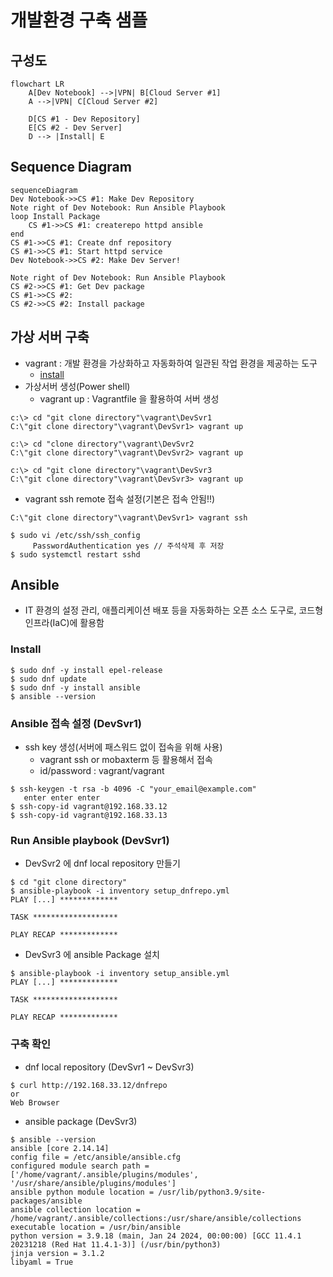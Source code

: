 # 개발환경 구축 샘플
## 구성도
```mermaid
flowchart LR
    A[Dev Notebook] -->|VPN| B[Cloud Server #1]
    A -->|VPN| C[Cloud Server #2]
    
    D[CS #1 - Dev Repository]
    E[CS #2 - Dev Server]
    D --> |Install| E
```

## Sequence Diagram
```mermaid
sequenceDiagram
Dev Notebook->>CS #1: Make Dev Repository 
Note right of Dev Notebook: Run Ansible Playbook
loop Install Package
    CS #1->>CS #1: createrepo httpd ansible
end
CS #1->>CS #1: Create dnf repository
CS #1->>CS #1: Start httpd service
Dev Notebook->>CS #2: Make Dev Server!

Note right of Dev Notebook: Run Ansible Playbook
CS #2->>CS #1: Get Dev package
CS #1->>CS #2: 
CS #2->>CS #2: Install package
```

## 가상 서버 구축
  - vagrant : 개발 환경을 가상화하고 자동화하여 일관된 작업 환경을 제공하는 도구
     - [install](https://developer.hashicorp.com/vagrant/install)
  - 가상서버 생성(Power shell)
     - vagrant up : Vagrantfile 을 활용하여 서버 생성
  ```
  c:\> cd "git clone directory"\vagrant\DevSvr1
  C:\"git clone directory"\vagrant\DevSvr1> vagrant up

  c:\> cd "clone directory"\vagrant\DevSvr2
  C:\"git clone directory"\vagrant\DevSvr2> vagrant up

  c:\> cd "git clone directory"\vagrant\DevSvr3
  C:\"git clone directory"\vagrant\DevSvr3> vagrant up
  ```

  - vagrant ssh remote 접속 설정(기본은 접속 안됨!!)
  ```
  C:\"git clone directory"\vagrant\DevSvr1> vagrant ssh

  $ sudo vi /etc/ssh/ssh_config
       PasswordAuthentication yes // 주석삭제 후 저장
  $ sudo systemctl restart sshd
  ```
## Ansible
  - IT 환경의 설정 관리, 애플리케이션 배포 등을 자동화하는 오픈 소스 도구로, 코드형 인프라(IaC)에 활용함
  
### Install
```
$ sudo dnf -y install epel-release
$ sudo dnf update
$ sudo dnf -y install ansible
$ ansible --version
```

### Ansible 접속 설정 (DevSvr1)
  - ssh key 생성(서버에 패스워드 없이 접속을 위해 사용)
     - vagrant ssh or mobaxterm 등 활용해서 접속
     - id/password : vagrant/vagrant
  ```
  $ ssh-keygen -t rsa -b 4096 -C "your_email@example.com"
     enter enter enter
  $ ssh-copy-id vagrant@192.168.33.12
  $ ssh-copy-id vagrant@192.168.33.13
  ```

### Run Ansible playbook (DevSvr1)
  - DevSvr2 에 dnf local repository 만들기
  ```
  $ cd "git clone directory"
  $ ansible-playbook -i inventory setup_dnfrepo.yml
  PLAY [...] *************

  TASK *******************

  PLAY RECAP *************
  ```

  - DevSvr3 에 ansible Package 설치
  ```
  $ ansible-playbook -i inventory setup_ansible.yml
  PLAY [...] *************

  TASK *******************

  PLAY RECAP *************
  ```

### 구축 확인
  - dnf local repository (DevSvr1 ~ DevSvr3)
  ```
  $ curl http://192.168.33.12/dnfrepo
  or
  Web Browser 
  ```

  - ansible package (DevSvr3)
  ```
  $ ansible --version
  ansible [core 2.14.14]
  config file = /etc/ansible/ansible.cfg
  configured module search path = ['/home/vagrant/.ansible/plugins/modules', '/usr/share/ansible/plugins/modules']
  ansible python module location = /usr/lib/python3.9/site-packages/ansible
  ansible collection location = /home/vagrant/.ansible/collections:/usr/share/ansible/collections
  executable location = /usr/bin/ansible
  python version = 3.9.18 (main, Jan 24 2024, 00:00:00) [GCC 11.4.1 20231218 (Red Hat 11.4.1-3)] (/usr/bin/python3)
  jinja version = 3.1.2
  libyaml = True
  ```